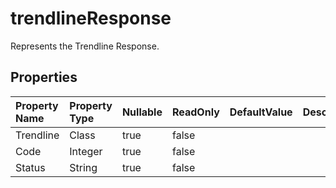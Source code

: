 # **trendlineResponse**

Represents the Trendline Response. 

## **Properties**

| Property Name | Property Type | Nullable |  ReadOnly | DefaultValue | Description | 
| :- | :- | :- |:- |  :- | :- |
|Trendline|Class|true|false |  ||
|Code|Integer|true|false |  ||
|Status|String|true|false |  ||

